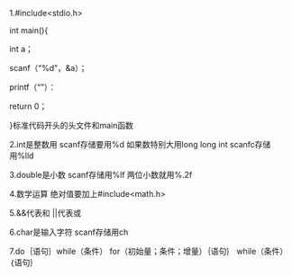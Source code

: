 1.#include<stdio.h>

int main(){

int a；

scanf（“%d”，&a）；

printf（“”）：

return 0；

}标准代码开头的头文件和main函数

2.int是整数用  scanf存储要用%d 如果数特别大用long long int scanfc存储用%lld

3.double是小数 scanf存储用%lf 两位小数就用%.2f

4.数学运算 绝对值要加上#include<math.h>

5.&&代表和 ||代表或

6.char是输入字符 scanf存储用ch

7.do｛语句｝while（条件）
for（初始量；条件；增量）｛语句｝
while（条件）｛语句｝



